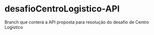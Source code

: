 # desafioCentroLogistico-API
Branch que conterá a API proposta para resolução do desafio de Centro Logistico
